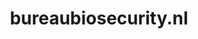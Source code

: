 ---
layout: post
title:  "bureaubiosecurity.nl"
internal_url:  "/data/bureaubiosecurity.nl.html"
categories: dutchgov
---